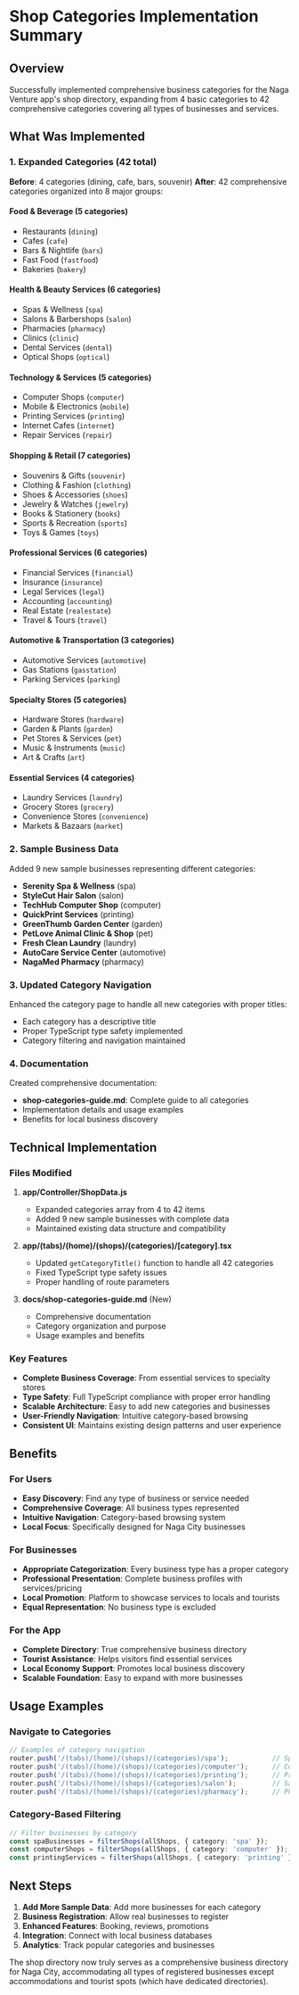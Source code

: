 # Shop Categories Implementation Summary

## Overview
Successfully implemented comprehensive business categories for the Naga Venture app's shop directory, expanding from 4 basic categories to 42 comprehensive categories covering all types of businesses and services.

## What Was Implemented

### 1. Expanded Categories (42 total)
**Before**: 4 categories (dining, cafe, bars, souvenir)
**After**: 42 comprehensive categories organized into 8 major groups:

#### Food & Beverage (5 categories)
- Restaurants (`dining`)
- Cafes (`cafe`) 
- Bars & Nightlife (`bars`)
- Fast Food (`fastfood`)
- Bakeries (`bakery`)

#### Health & Beauty Services (6 categories)
- Spas & Wellness (`spa`)
- Salons & Barbershops (`salon`)
- Pharmacies (`pharmacy`)
- Clinics (`clinic`)
- Dental Services (`dental`)
- Optical Shops (`optical`)

#### Technology & Services (5 categories)
- Computer Shops (`computer`)
- Mobile & Electronics (`mobile`)
- Printing Services (`printing`)
- Internet Cafes (`internet`)
- Repair Services (`repair`)

#### Shopping & Retail (7 categories)
- Souvenirs & Gifts (`souvenir`)
- Clothing & Fashion (`clothing`)
- Shoes & Accessories (`shoes`)
- Jewelry & Watches (`jewelry`)
- Books & Stationery (`books`)
- Sports & Recreation (`sports`)
- Toys & Games (`toys`)

#### Professional Services (6 categories)
- Financial Services (`financial`)
- Insurance (`insurance`)
- Legal Services (`legal`)
- Accounting (`accounting`)
- Real Estate (`realestate`)
- Travel & Tours (`travel`)

#### Automotive & Transportation (3 categories)
- Automotive Services (`automotive`)
- Gas Stations (`gasstation`)
- Parking Services (`parking`)

#### Specialty Stores (5 categories)
- Hardware Stores (`hardware`)
- Garden & Plants (`garden`)
- Pet Stores & Services (`pet`)
- Music & Instruments (`music`)
- Art & Crafts (`art`)

#### Essential Services (4 categories)
- Laundry Services (`laundry`)
- Grocery Stores (`grocery`)
- Convenience Stores (`convenience`)
- Markets & Bazaars (`market`)

### 2. Sample Business Data
Added 9 new sample businesses representing different categories:
- **Serenity Spa & Wellness** (spa)
- **StyleCut Hair Salon** (salon)
- **TechHub Computer Shop** (computer)
- **QuickPrint Services** (printing)
- **GreenThumb Garden Center** (garden)
- **PetLove Animal Clinic & Shop** (pet)
- **Fresh Clean Laundry** (laundry)
- **AutoCare Service Center** (automotive)
- **NagaMed Pharmacy** (pharmacy)

### 3. Updated Category Navigation
Enhanced the category page to handle all new categories with proper titles:
- Each category has a descriptive title
- Proper TypeScript type safety implemented
- Category filtering and navigation maintained

### 4. Documentation
Created comprehensive documentation:
- **shop-categories-guide.md**: Complete guide to all categories
- Implementation details and usage examples
- Benefits for local business discovery

## Technical Implementation

### Files Modified
1. **app/Controller/ShopData.js**
   - Expanded categories array from 4 to 42 items
   - Added 9 new sample businesses with complete data
   - Maintained existing data structure and compatibility

2. **app/(tabs)/(home)/(shops)/(categories)/[category].tsx**
   - Updated `getCategoryTitle()` function to handle all 42 categories
   - Fixed TypeScript type safety issues
   - Proper handling of route parameters

3. **docs/shop-categories-guide.md** (New)
   - Comprehensive documentation
   - Category organization and purpose
   - Usage examples and benefits

### Key Features
- **Complete Business Coverage**: From essential services to specialty stores
- **Type Safety**: Full TypeScript compliance with proper error handling
- **Scalable Architecture**: Easy to add new categories and businesses
- **User-Friendly Navigation**: Intuitive category-based browsing
- **Consistent UI**: Maintains existing design patterns and user experience

## Benefits

### For Users
- **Easy Discovery**: Find any type of business or service needed
- **Comprehensive Coverage**: All business types represented
- **Intuitive Navigation**: Category-based browsing system
- **Local Focus**: Specifically designed for Naga City businesses

### For Businesses
- **Appropriate Categorization**: Every business type has a proper category
- **Professional Presentation**: Complete business profiles with services/pricing
- **Local Promotion**: Platform to showcase services to locals and tourists
- **Equal Representation**: No business type is excluded

### For the App
- **Complete Directory**: True comprehensive business directory
- **Tourist Assistance**: Helps visitors find essential services
- **Local Economy Support**: Promotes local business discovery
- **Scalable Foundation**: Easy to expand with more businesses

## Usage Examples

### Navigate to Categories
```typescript
// Examples of category navigation
router.push('/(tabs)/(home)/(shops)/(categories)/spa');           // Spas & Wellness
router.push('/(tabs)/(home)/(shops)/(categories)/computer');      // Computer Shops
router.push('/(tabs)/(home)/(shops)/(categories)/printing');      // Printing Services
router.push('/(tabs)/(home)/(shops)/(categories)/salon');         // Salons & Barbershops
router.push('/(tabs)/(home)/(shops)/(categories)/pharmacy');      // Pharmacies
```

### Category-Based Filtering
```typescript
// Filter businesses by category
const spaBusinesses = filterShops(allShops, { category: 'spa' });
const computerShops = filterShops(allShops, { category: 'computer' });
const printingServices = filterShops(allShops, { category: 'printing' });
```

## Next Steps

1. **Add More Sample Data**: Add more businesses for each category
2. **Business Registration**: Allow real businesses to register
3. **Enhanced Features**: Booking, reviews, promotions
4. **Integration**: Connect with local business databases
5. **Analytics**: Track popular categories and businesses

The shop directory now truly serves as a comprehensive business directory for Naga City, accommodating all types of registered businesses except accommodations and tourist spots (which have dedicated directories).

